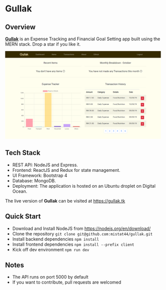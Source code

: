 # Gullak 

## Overview
[__Gullak__](https://gullak.tk) is an Expense Tracking and Financial Goal Setting app built using the MERN stack. Drop a star if you like it. 

![](https://github.com/mistat44/gullak/blob/master/client/src/components/layout/images/read%20me.png)

## Tech Stack
- REST API: NodeJS and Express. 
- Frontend: ReactJS and Redux for state management.
- UI Framework: Bootstrap 4
- Database: MongoDB.
- Deployment: The application is hosted on an Ubuntu droplet on Digital Ocean. 

The live version of __Gullak__ can be visited at https://gullak.tk

## Quick Start
* Download and Install NodeJS from https://nodejs.org/en/download/
* Clone the repository `git clone git@github.com:mistat44/gullak.git`
* Install backend dependencies `npm install`
* Install frontend dependencies `npm install --prefix client`
* Kick off dev environment `npm run dev`

## Notes
* The API runs on port 5000 by default
* If you want to contribute, pull requests are welcomed

